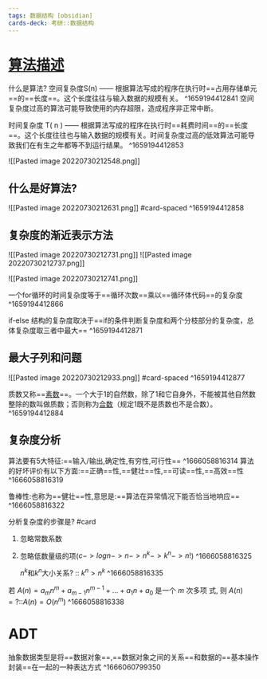 ```yaml
---
tags: 数据结构 [obsidian]
cards-deck: 考研::数据结构
---
```


# [算法描述](zotero://select/library/items/E5FCC73V)
什么是算法?
空间复杂度S(n) —— 根据算法写成的程序在执行时==占用存储单元==的==长度==。这个长度往往与输入数据的规模有关。
^1659194412841
空间复杂度过高的算法可能导致使用的内存超限，造成程序非正常中断。

时间复杂度 T( n ) —— 根据算法写成的程序在执行时==耗费时间==的==长度==。这个长度往往也与输入数据的规模有关。时间复杂度过高的低效算法可能导致我们在有生之年都等不到运行结果。
^1659194412853

![[Pasted image 20220730212548.png]]


## 什么是好算法? 
![[Pasted image 20220730212631.png]]
#card-spaced 
^1659194412858

## 复杂度的渐近表示方法
![[Pasted image 20220730212731.png]]
![[Pasted image 20220730212737.png]]

![[Pasted image 20220730212741.png]]

一个for循环的时间复杂度等于==循环次数==乘以==循环体代码==的复杂度  
^1659194412866

if-else 结构的复杂度取决于==if的条件判断复杂度和两个分枝部分的复杂度，总体复杂度取三者中最大==
^1659194412871

## 最大子列和问题
![[Pasted image 20220730212933.png]]
#card-spaced 
^1659194412877


质数又称==[素数](https://baike.baidu.com/item/%E7%B4%A0%E6%95%B0/115069)==。一个大于1的自然数，除了1和它自身外，不能被其他自然数整除的数叫做质数；否则称为[合数](https://baike.baidu.com/item/%E5%90%88%E6%95%B0/49186)（规定1既不是质数也不是合数）。
^1659194412884

## 复杂度分析
算法要有5大特征:==输入/输出,确定性,有穷性,可行性==
^1666058816314
算法的好坏评价有以下方面:==正确==性,==健壮==性,==可读==性,==高效==性
^1666058816319

鲁棒性:也称为==健壮==性,意思是:==算法在异常情况下能否恰当地响应==
^1666058816322


分析复杂度的步骤是? #card 
1. 忽略常数系数
2. 忽略低数量级的项($c->logn->n->n^k->k^n->n!$)
^1666058816325

	$n^k$和$k^n$大小关系? :: $k^n>n^k$ ^1666058816335

若 $A(n)=a_m n^m+a_{m-1} n^{m-1}+\ldots+a_1 n+a_0$ 是一个 $m$ 次多项 式, 则 $A(n)=?$::$A(n)=O\left(n^m\right)$ ^1666058816338

# ADT
抽象数据类型是将==数据对象==,==数据对象之间的关系==和数据的==基本操作封装==在一起的一种表达方式
^1666060799350
